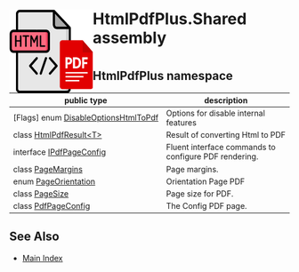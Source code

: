 # <img align="left" width="150" height="150" src="../../../docs/images/Icon.png" >
#
# HtmlPdfPlus.Shared assembly
# 
## HtmlPdfPlus namespace

| public type | description |
| --- | --- |
| [Flags] enum [DisableOptionsHtmlToPdf](./HtmlPdfPlus/DisableOptionsHtmlToPdf.md) | Options for disable internal features |
| class [HtmlPdfResult&lt;T&gt;](./HtmlPdfPlus/HtmlPdfResult-1.md) | Result of converting Html to PDF |
| interface [IPdfPageConfig](./HtmlPdfPlus/IPdfPageConfig.md) | Fluent interface commands to configure PDF rendering. |
| class [PageMargins](./HtmlPdfPlus/PageMargins.md) | Page margins. |
| enum [PageOrientation](./HtmlPdfPlus/PageOrientation.md) | Orientation Page PDF |
| class [PageSize](./HtmlPdfPlus/PageSize.md) | Page size for PDF. |
| class [PdfPageConfig](./HtmlPdfPlus/PdfPageConfig.md) | The Config PDF page. |

## See Also
* [Main Index](../docindex.md)
